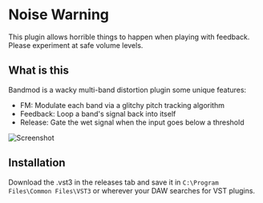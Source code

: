 # Noise Warning
This plugin allows horrible things to happen when playing with feedback. Please experiment at safe volume levels.

## What is this
Bandmod is a wacky multi-band distortion plugin some unique features:
- FM: Modulate each band via a glitchy pitch tracking algorithm
- Feedback: Loop a band's signal back into itself
- Release: Gate the wet signal when the input goes below a threshold

![Screenshot](https://github.com/DJ-Doomz/BandMod/assets/9015062/230ee3e4-db29-4adb-a33d-6d8a9474e02f)

## Installation
Download the .vst3 in the releases tab and save it in `C:\Program Files\Common Files\VST3` or wherever your DAW searches for VST plugins.
